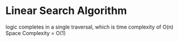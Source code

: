 # Linear Search Algorithm <br>
logic completes in a single traversal, which is time complexity of O(n) <br>
Space Complexity = O(1)
